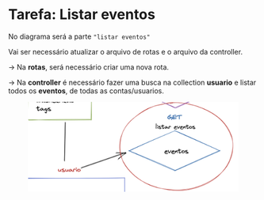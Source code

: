 # Tarefa: Listar eventos

No diagrama será a parte `"listar eventos"`

Vai ser necessário atualizar o arquivo de rotas e o arquivo da controller.

\-> Na **rotas**, será necessário criar uma nova rota.

\-> Na **controller** é necessário fazer uma busca na collection **usuario** e listar todos os **eventos**, de todas as contas/usuarios.



<figure><img src="../../.gitbook/assets/image (1).png" alt=""><figcaption></figcaption></figure>
